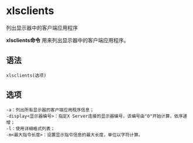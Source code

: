xlsclients
===

列出显示器中的客户端应用程序


**xlsclients命令** 用来列出显示器中的客户端应用程序。

##  语法

```
xlsclients(选项)
```

##  选项

```
-a：列出所有显示器的客户端应用程序信息；
-display<显示器编号>：指定X Server连接的显示器编号，该编号由"0"开始计算，依序递增；
-l：使用详细格式列表；
-m<最大指令长度>：设置显示指令信息的最大长度，单位以字符计算。
```


